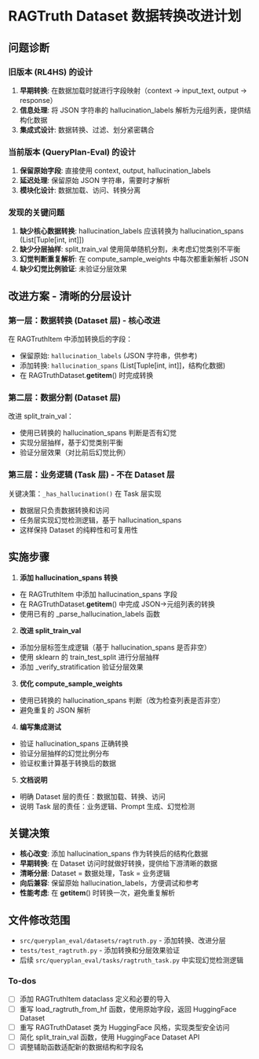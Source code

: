 <!-- 1c5af75d-0b8a-4008-9eff-65b7116d1cf0 53a871e5-9bd8-4287-8862-d06ac6a1bd79 -->
# RAGTruth Dataset 数据转换改进计划

## 问题诊断

### 旧版本 (RL4HS) 的设计

1. **早期转换**: 在数据加载时就进行字段映射（context → input_text, output → response）
2. **信息处理**: 将 JSON 字符串的 hallucination_labels 解析为元组列表，提供结构化数据
3. **集成式设计**: 数据转换、过滤、划分紧密耦合

### 当前版本 (QueryPlan-Eval) 的设计

1. **保留原始字段**: 直接使用 context, output, hallucination_labels
2. **延迟处理**: 保留原始 JSON 字符串，需要时才解析
3. **模块化设计**: 数据加载、访问、转换分离

### 发现的关键问题

1. **缺少核心数据转换**: hallucination_labels 应该转换为 hallucination_spans (List[Tuple[int, int]])
2. **缺少分层抽样**: split_train_val 使用简单随机分割，未考虑幻觉类别不平衡
3. **幻觉判断重复解析**: 在 compute_sample_weights 中每次都重新解析 JSON
4. **缺少幻觉比例验证**: 未验证分层效果

## 改进方案 - 清晰的分层设计

### 第一层：数据转换 (Dataset 层) - 核心改进

在 RAGTruthItem 中添加转换后的字段：

- 保留原始: `hallucination_labels` (JSON 字符串，供参考)
- 添加转换: `hallucination_spans` (List[Tuple[int, int]]，结构化数据)
- 在 RAGTruthDataset.**getitem**() 时完成转换

### 第二层：数据分割 (Dataset 层)

改进 split_train_val：

- 使用已转换的 hallucination_spans 判断是否有幻觉
- 实现分层抽样，基于幻觉类别平衡
- 验证分层效果（对比前后幻觉比例）

### 第三层：业务逻辑 (Task 层) - 不在 Dataset 层

关键决策：`_has_hallucination()` 在 Task 层实现

- 数据层只负责数据转换和访问
- 任务层实现幻觉检测逻辑，基于 hallucination_spans
- 这样保持 Dataset 的纯粹性和可复用性

## 实施步骤

1. **添加 hallucination_spans 转换** 

- 在 RAGTruthItem 中添加 hallucination_spans 字段
- 在 RAGTruthDataset.**getitem**() 中完成 JSON→元组列表的转换
- 使用已有的 _parse_hallucination_labels 函数

2. **改进 split_train_val** 

- 添加分层标签生成逻辑（基于 hallucination_spans 是否非空）
- 使用 sklearn 的 train_test_split 进行分层抽样
- 添加 _verify_stratification 验证分层效果

3. **优化 compute_sample_weights**

- 使用已转换的 hallucination_spans 判断（改为检查列表是否非空）
- 避免重复的 JSON 解析

4. **编写集成测试**

- 验证 hallucination_spans 正确转换
- 验证分层抽样的幻觉比例分布
- 验证权重计算基于转换后的数据

5. **文档说明**

- 明确 Dataset 层的责任：数据加载、转换、访问
- 说明 Task 层的责任：业务逻辑、Prompt 生成、幻觉检测

## 关键决策

- **核心改变**: 添加 hallucination_spans 作为转换后的结构化数据
- **早期转换**: 在 Dataset 访问时就做好转换，提供给下游清晰的数据
- **清晰分层**: Dataset = 数据处理，Task = 业务逻辑
- **向后兼容**: 保留原始 hallucination_labels，方便调试和参考
- **性能考虑**: 在 **getitem**() 时转换一次，避免重复解析

## 文件修改范围

- `src/queryplan_eval/datasets/ragtruth.py` - 添加转换、改进分层
- `tests/test_ragtruth.py` - 添加转换和分层效果验证
- 后续 `src/queryplan_eval/tasks/ragtruth_task.py` 中实现幻觉检测逻辑

### To-dos

- [ ] 添加 RAGTruthItem dataclass 定义和必要的导入
- [ ] 重写 load_ragtruth_from_hf 函数，使用原始字段，返回 HuggingFace Dataset
- [ ] 重写 RAGTruthDataset 类为 HuggingFace 风格，实现类型安全访问
- [ ] 简化 split_train_val 函数，使用 HuggingFace Dataset API
- [ ] 调整辅助函数适配新的数据结构和字段名